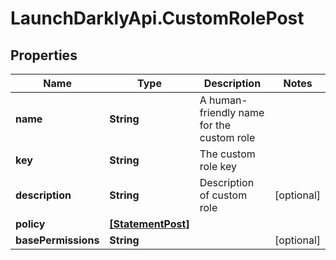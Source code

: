 # LaunchDarklyApi.CustomRolePost

## Properties

Name | Type | Description | Notes
------------ | ------------- | ------------- | -------------
**name** | **String** | A human-friendly name for the custom role | 
**key** | **String** | The custom role key | 
**description** | **String** | Description of custom role | [optional] 
**policy** | [**[StatementPost]**](StatementPost.md) |  | 
**basePermissions** | **String** |  | [optional] 


